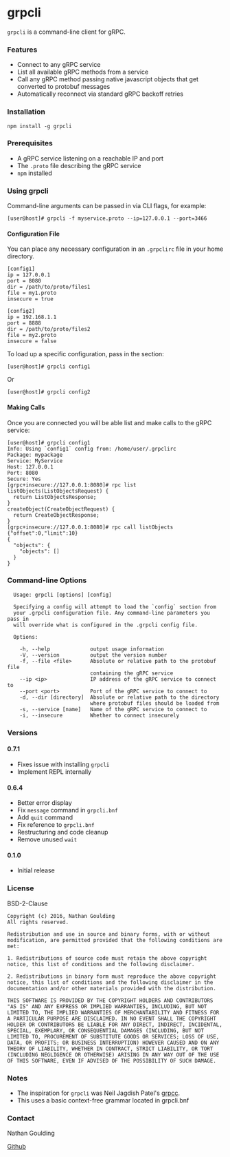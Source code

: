 # grpcli

`grpcli` is a command-line client for gRPC.

### Features

* Connect to any gRPC service
* List all available gRPC methods from a service
* Call any gRPC method passing native javascript objects that get converted to protobuf messages
* Automatically reconnect via standard gRPC backoff retries

### Installation

`npm install -g grpcli`

### Prerequisites

* A gRPC service listening on a reachable IP and port
* The `.proto` file describing the gRPC service
* `npm` installed

### Using grpcli

Command-line arguments can be passed in via CLI flags, for example:

```
[user@host]# grpcli -f myservice.proto --ip=127.0.0.1 --port=3466
```

#### Configuration File

You can place any necessary configuration in an `.grpclirc` file in your home directory.

```
[config1]
ip = 127.0.0.1
port = 8080
dir = /path/to/proto/files1
file = my1.proto
insecure = true

[config2]
ip = 192.168.1.1
port = 8888
dir = /path/to/proto/files2
file = my2.proto
insecure = false
```

To load up a specific configuration, pass in the section:

```
[user@host]# grpcli config1
```

Or

```
[user@host]# grpcli config2
```

#### Making Calls

Once you are connected you will be able list and make calls to the gRPC service:

```
[user@host]# grpcli config1
Info: Using `config1` config from: /home/user/.grpclirc
Package: mypackage
Service: MyService
Host: 127.0.0.1
Port: 8080
Secure: Yes
[grpc+insecure://127.0.0.1:8080]# rpc list
listObjects(ListObjectsRequest) {
  return ListObjectsResponse;
}
createObject(CreateObjectRequest) {
  return CreateObjectResponse;
}
[grpc+insecure://127.0.0.1:8080]# rpc call listObjects {"offset":0,"limit":10}
{
  "objects": {
    "objects": []
  }
}
```

### Command-line Options

```
  Usage: grpcli [options] [config]

  Specifying a config will attempt to load the `config` section from
  your .grpcli configuration file. Any command-line parameters you pass in
  will override what is configured in the .grpcli config file.

  Options:

    -h, --help             output usage information
    -V, --version          output the version number
    -f, --file <file>      Absolute or relative path to the protobuf file
                           containing the gRPC service
    --ip <ip>              IP address of the gRPC service to connect to
    --port <port>          Port of the gRPC service to connect to
    -d, --dir [directory]  Absolute or relative path to the directory
                           where protobuf files should be loaded from
    -s, --service [name]   Name of the gRPC service to connect to
    -i, --insecure         Whether to connect insecurely
```

### Versions

#### 0.7.1

- Fixes issue with installing `grpcli`
- Implement REPL internally

#### 0.6.4

- Better error display
- Fix `message` command in `grpcli.bnf`
- Add `quit` command
- Fix reference to `grpcli.bnf`
- Restructuring and code cleanup
- Remove unused `wait`

#### 0.1.0

- Initial release

### License

BSD-2-Clause

```
Copyright (c) 2016, Nathan Goulding
All rights reserved.

Redistribution and use in source and binary forms, with or without modification, are permitted provided that the following conditions are met:

1. Redistributions of source code must retain the above copyright notice, this list of conditions and the following disclaimer.

2. Redistributions in binary form must reproduce the above copyright notice, this list of conditions and the following disclaimer in the documentation and/or other materials provided with the distribution.

THIS SOFTWARE IS PROVIDED BY THE COPYRIGHT HOLDERS AND CONTRIBUTORS "AS IS" AND ANY EXPRESS OR IMPLIED WARRANTIES, INCLUDING, BUT NOT LIMITED TO, THE IMPLIED WARRANTIES OF MERCHANTABILITY AND FITNESS FOR A PARTICULAR PURPOSE ARE DISCLAIMED. IN NO EVENT SHALL THE COPYRIGHT HOLDER OR CONTRIBUTORS BE LIABLE FOR ANY DIRECT, INDIRECT, INCIDENTAL, SPECIAL, EXEMPLARY, OR CONSEQUENTIAL DAMAGES (INCLUDING, BUT NOT LIMITED TO, PROCUREMENT OF SUBSTITUTE GOODS OR SERVICES; LOSS OF USE, DATA, OR PROFITS; OR BUSINESS INTERRUPTION) HOWEVER CAUSED AND ON ANY THEORY OF LIABILITY, WHETHER IN CONTRACT, STRICT LIABILITY, OR TORT (INCLUDING NEGLIGENCE OR OTHERWISE) ARISING IN ANY WAY OUT OF THE USE OF THIS SOFTWARE, EVEN IF ADVISED OF THE POSSIBILITY OF SUCH DAMAGE.
```

### Notes

* The inspiration for `grpcli` was Neil Jagdish Patel's [grpcc](https://github.com/njpatel/grpcc).
* This uses a basic context-free grammar located in grpcli.bnf

### Contact

Nathan Goulding

[Github](https://github.com/nathangoulding)
